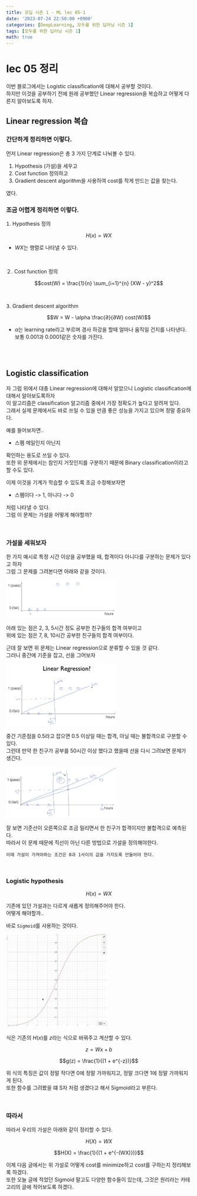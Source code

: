 ```yaml
---
title: 모딥 시즌 1 - ML lec 05-1
date: '2023-07-24 22:50:00 +0900'
categories: [DeepLearning, 모두를 위한 딥러닝 시즌 1]
tags: [모두를 위한 딥러닝 시즌 1]
math: true
---
```


# lec 05 정리

이번 블로그에서는 Logistic classification에 대해서 공부할 것이다.  
하지만 이것을 공부하기 전에 원래 공부했던 Linear regression을 복습하고 어떻게 다른지 알아보도록 하자.  


## Linear regression 복습 

### 간단하게 정리하면 이렇다.

먼저 Linear regression은 총 3 가지 단계로 나눠볼 수 있다.   

1. Hypothesis (가설)을 세우고 
2. Cost function 정의하고 
3. Gradient descent algorithm을 사용하여 cost를 작게 만드는 값을 찾는다.

였다.  

### 조금 어렵게 정리하면 이렇다.

𝟣. Hypothesis 정의 

$$H(x) = WX$$

- $WX$는 행렬로 나타낼 수 있다.

<br>

２. Cost function 정의

$$cost(W) = \frac{1}{n} \sum_{i=1}^{n} (XW - y)^2$$

<br>

𝟥. Gradient descent algorithm 

$$W = W - \alpha \frac{∂}{∂W} cost(W)$$

- $\alpha$는 learning rate라고 부르며 경사 하강을 할때 얼마나 움직일 건지를 나타낸다.  
보통 0.001과 0.0001같은 숫자를 가진다.

<br><br>

## Logistic classification

자 그럼 위에서 대충 Linear regression에 대해서 알았으니 Logistic classification에 대해서 알아보도록하자  
이 알고리즘은 classification 알고리즘 중에서 가장 정확도가 높다고 알려져 있다.  
그래서 실제 문제에서도 바로 쓰일 수 있을 만큼 좋은 성능을 가지고 있으며 정말 중요하다.  

예를 들어보자면..  
- 스펨 메일인지 아닌지  

확인하는 용도로 쓰일 수 있다.  
또한 위 문제에서는 참인지 거짓인지를 구분하기 때문에 Binary classification이라고 할 수도 있다.  

이제 이것을 기계가 학습할 수 있도록 조금 수정해보자면  
- 스펨이다 -> 1, 아니다 -> 0 

처럼 나타낼 수 있다.  
그럼 이 문제는 가설을 어떻게 해야할까?

<br>

### 가설을 세워보자

한 가지 예시로 특정 시간 이상을 공부했을 때, 합격이다 아니다를 구분하는 문제가 있다고 하자  
그럼 그 문제를 그려본다면 아래와 같을 것이다. 

<img src="/assets/img/Modeep1/classification.png" width="60%" height="70%">

아래 있는 점은 2, 3, 5시간 정도 공부한 친구들의 합격 여부이고  
위에 있는 점은 7, 8, 10시간 공부한 친구들의 합격 여부이다.  

근데 잘 보면 위 문제는 Linear regression으로 분류할 수 있을 것 같다.  
그러니 중간에 기준을 잡고, 선을 그어보자

<img src="/assets/img/Modeep1/classification_linear.png" width="60%" height="70%">

중간 기준점을 0.5라고 잡으면 0.5 이상일 때는 합격, 아닐 때는 불합격으로 구분할 수 있다.  
그런데 만약 한 친구가 공부를 50시간 이상 했다고 했을때 선을 다시 그려보면 문제가 생긴다.

<img src="/assets/img/Modeep1/classification_linear_error.png" width="60%" height="70%">

잘 보면 기준선이 오른쪽으로 조금 밀리면서 한 친구가 합격이지만 불합격으로 예측된다.  
따라서 이 문제 때문에 직선이 아닌 다른 방법으로 가설을 정의해야한다.  

`이때 가설이 가져야하는 조건은 0과 1사이의 값을 가지도록 만들어야 한다.`

<br>

### Logistic hypothesis
$$H(x) = WX$$

기존에 있던 가설과는 다르게 새롭게 정의해주어야 한다.  
어떻게 해야할까.. 

바로 `Sigmoid`를 사용하는 것이다.  

<img src="/assets/img/Modeep1/Sigmoid.png" width="55%" height="55%">

식은 기존의 $H(x)$를 $z$라는 식으로 바꿔주고 계산할 수 있다.

$$z = Wx + b $$ 

$$g(z) = \frac{1}{(1 + e^{-z})}$$

위 식의 특징은 값이 정말 작다면 0에 정말 가까워지고, 정말 크다면 1에 정말 가까워지게 된다.  
또한 함수를 그려봤을 떄 S자 처럼 생겼다고 해서 Sigmoid라고 부른다.

<br>

### 따라서

따라서 우리의 가설은 아래와 같이 정리할 수 있다.

$$H(X) = WX$$

$$H(X) = \frac{1}{(1 + e^{-(WX)})}$$


이제 다음 글에서는 위 가설로 어떻게 cost를 minimize하고 cost를 구하는지 정리해보록 하겠다.  
또한 오늘 글에 적었던 Sigmoid 말고도 다양한 함수들이 있는데, 그것은 원리라는 카테고리의 글에 적어보도록 하겠다.